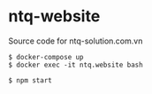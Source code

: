 # ntq-website
Source code for ntq-solution.com.vn

```
$ docker-compose up
$ docker exec -it ntq.website bash
```

```
$ npm start
```
